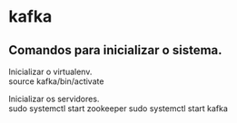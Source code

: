 # kafka

## Comandos para inicializar o sistema.

Inicializar o virtualenv.  
source kafka/bin/activate  


Inicializar os servidores.  
sudo systemctl start zookeeper
sudo systemctl start kafka
